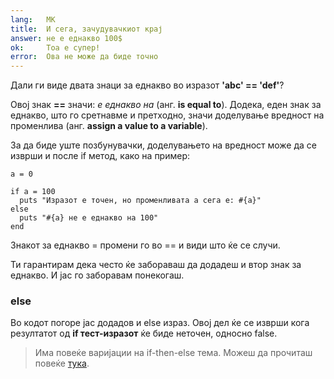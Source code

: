 ```yaml
---
lang:   МК
title:  И сега, зачудувачкиот крај
answer: не е еднакво 100$
ok:     Тоа е супер!
error:  Ова не може да биде точно
---
```


Дали ги виде двата знаци за еднакво во изразот __'abc' == 'def'__?

Овој знак __==__ значи: _е еднакво на_ (анг. __is equal to__).
Додека, еден знак за еднакво, што го сретнавме и претходно, значи доделување вредност на променлива (анг. __assign a value to a variable__).

За да биде уште позбунувачки, доделувањето на вредност може да се изврши и после if метод, како на пример:

    a = 0
    
    if a = 100
      puts "Изразот е точен, но променливата a сега е: #{a}"
    else
      puts "#{a} не е еднакво на 100"
    end

Знакот за еднакво = промени го во == и види што ќе се случи.

Ти гарантирам дека често ќе забораваш да додадеш и втор знак за еднакво. И јас го заборавам понекогаш.

### else
Во кодот погоре јас додадов и else израз. Овој дел ќе се изврши кога резултатот од
__if тест-изразот__ ќе биде неточен, односно false.

> Има повеќе варијации на if-then-else тема. Можеш да прочиташ повеќе
> <a href="http://www.ruby-doc.org/core/doc/syntax/control_expressions_rdoc.html" target="_blank">тука</a>.
